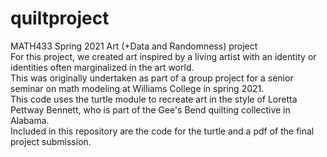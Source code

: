 # quiltproject
MATH433 Spring 2021 Art (+Data and Randomness) project\
For this project, we created art inspired by a living artist with an identity or identities often marginalized in the art world.\
This was originally undertaken as part of a group project for a senior seminar on math modeling at Williams College in spring 2021.\
This code uses the turtle module to recreate art in the style of Loretta Pettway Bennett, who is part of the Gee's Bend quilting collective in Alabama.\
Included in this repository are the code for the turtle and a pdf of the final project submission. 
